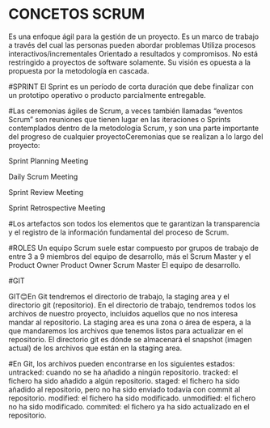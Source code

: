 # CONCETOS SCRUM
Es una enfoque ágil para la gestión de un proyecto. 
Es un marco de trabajo a través del cual las personas pueden abordar problemas
Utiliza procesos interactivos/incrementales
Orientado a resultados y compromisos.
No está restringido a proyectos de software solamente.
Su visión es opuesta a la propuesta por la metodología en cascada.

#SPRINT
El Sprint es un período de corta duración que debe finalizar con un prototipo operativo o producto parcialmente entregable.

#Las ceremonias ágiles de Scrum, a veces también llamadas “eventos Scrum” son reuniones que tienen lugar en las iteraciones o Sprints contemplados dentro de la metodología Scrum, y son una parte importante del progreso de cualquier proyectoCeremonias que se realizan a lo largo del proyecto:

Sprint Planning Meeting

Daily Scrum Meeting

Sprint Review Meeting

Sprint Retrospective Meeting

#Los artefactos son todos los elementos que te garantizan la transparencia y el registro de la información fundamental del proceso de Scrum.

#ROLES
Un equipo Scrum suele estar compuesto por grupos de trabajo de entre 3 a 9 miembros del equipo de desarrollo, más el Scrum Master y el Product Owner
Product Owner
Scrum Master
El equipo de desarrollo.

#GIT

GIT😊En Git tendremos el directorio de trabajo, la staging area y el directorio git (repositorio).
En el directorio de trabajo, tendremos todos los archivos de nuestro proyecto, incluidos aquellos que no nos interesa mandar al repositorio.
La staging area es una zona o área de espera, a la que mandaremos los archivos que tenemos listos para actualizar en el repositorio.
El directorio git es dónde se almacenará el snapshot (imagen actual) de los archivos que están en la staging area.

#En Git, los archivos pueden encontrarse en los siguientes estados:
untracked: cuando no se ha añadido a ningún repositorio.
tracked: el fichero ha sido añadido a algún repositorio.
staged: el fichero ha sido añadido al repositorio, pero no ha sido enviado todavía con commit al repositorio.
modified: el fichero ha sido modificado.
unmodified: el fichero no ha sido modificado.
commited: el fichero ya ha sido actualizado en el repositorio.

